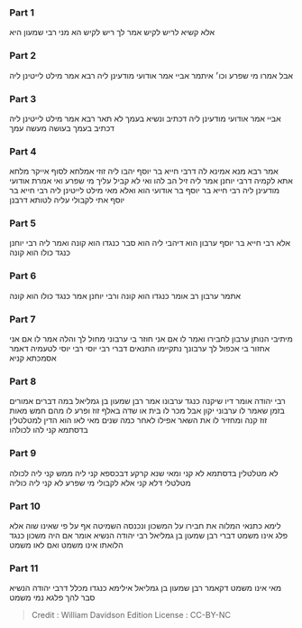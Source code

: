 
### Part 1
אלא קשיא לריש לקיש אמר לך ריש לקיש הא מני רבי שמעון היא

### Part 2
אבל אמרו מי שפרע וכו׳ איתמר אביי אמר אודועי מודעינן ליה רבא אמר מילט לייטינן ליה

### Part 3
אביי אמר אודועי מודעינן ליה דכתיב ונשיא בעמך לא תאר רבא אמר מילט לייטינן ליה דכתיב בעמך בעושה מעשה עמך

### Part 4
אמר רבא מנא אמינא לה דרבי חייא בר יוסף יהבו ליה זוזי אמלחא לסוף אייקר מלחא אתא לקמיה דרבי יוחנן אמר ליה זיל הב להו ואי לא קביל עליך מי שפרע ואי אמרת אודועי מודעינן ליה רבי חייא בר יוסף בר אודועי הוא ואלא מאי מילט לייטינן ליה רבי חייא בר יוסף אתי לקבולי עליה לטותא דרבנן

### Part 5
אלא רבי חייא בר יוסף ערבון הוא דיהבי ליה הוא סבר כנגדו הוא קונה ואמר ליה רבי יוחנן כנגד כולו הוא קונה

### Part 6
אתמר ערבון רב אומר כנגדו הוא קונה ורבי יוחנן אמר כנגד כולו הוא קונה

### Part 7
מיתיבי הנותן ערבון לחבירו ואמר לו אם אני חוזר בי ערבוני מחול לך והלה אמר לו אם אני אחזור בי אכפול לך ערבונך נתקיימו התנאים דברי רבי יוסי רבי יוסי לטעמיה דאמר אסמכתא קניא

### Part 8
רבי יהודה אומר דיו שיקנה כנגד ערבונו אמר רבן שמעון בן גמליאל במה דברים אמורים בזמן שאמר לו ערבוני יקון אבל מכר לו בית או שדה באלף זוז ופרע לו מהם חמש מאות זוז קנה ומחזיר לו את השאר אפילו לאחר כמה שנים מאי לאו הוא הדין למטלטלין בדסתמא קני להו לכולהו

### Part 9
לא מטלטלין בדסתמא לא קני ומאי שנא קרקע דבכספא קני ליה ממש קני ליה לכולה מטלטלי דלא קני אלא לקבולי מי שפרע לא קני ליה כוליה

### Part 10
לימא כתנאי המלוה את חבירו על המשכון ונכנסה השמיטה אף על פי שאינו שוה אלא פלג אינו משמט דברי רבן שמעון בן גמליאל רבי יהודה הנשיא אומר אם היה משכון כנגד הלואתו אינו משמט ואם לאו משמט

### Part 11
מאי אינו משמט דקאמר רבן שמעון בן גמליאל אילימא כנגדו מכלל דרבי יהודה הנשיא סבר להך פלגא נמי משמט

>Credit : William Davidson Edition
>License : CC-BY-NC